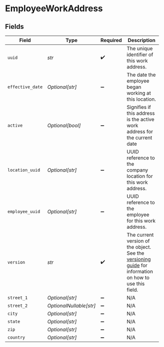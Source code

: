 # EmployeeWorkAddress


## Fields

| Field                                                                                                                                                             | Type                                                                                                                                                              | Required                                                                                                                                                          | Description                                                                                                                                                       |
| ----------------------------------------------------------------------------------------------------------------------------------------------------------------- | ----------------------------------------------------------------------------------------------------------------------------------------------------------------- | ----------------------------------------------------------------------------------------------------------------------------------------------------------------- | ----------------------------------------------------------------------------------------------------------------------------------------------------------------- |
| `uuid`                                                                                                                                                            | *str*                                                                                                                                                             | :heavy_check_mark:                                                                                                                                                | The unique identifier of this work address.                                                                                                                       |
| `effective_date`                                                                                                                                                  | *Optional[str]*                                                                                                                                                   | :heavy_minus_sign:                                                                                                                                                | The date the employee began working at this location.                                                                                                             |
| `active`                                                                                                                                                          | *Optional[bool]*                                                                                                                                                  | :heavy_minus_sign:                                                                                                                                                | Signifies if this address is the active work address for the current date                                                                                         |
| `location_uuid`                                                                                                                                                   | *Optional[str]*                                                                                                                                                   | :heavy_minus_sign:                                                                                                                                                | UUID reference to the company location for this work address.                                                                                                     |
| `employee_uuid`                                                                                                                                                   | *Optional[str]*                                                                                                                                                   | :heavy_minus_sign:                                                                                                                                                | UUID reference to the employee for this work address.                                                                                                             |
| `version`                                                                                                                                                         | *str*                                                                                                                                                             | :heavy_check_mark:                                                                                                                                                | The current version of the object. See the [versioning guide](https://docs.gusto.com/embedded-payroll/docs/idempotency) for information on how to use this field. |
| `street_1`                                                                                                                                                        | *Optional[str]*                                                                                                                                                   | :heavy_minus_sign:                                                                                                                                                | N/A                                                                                                                                                               |
| `street_2`                                                                                                                                                        | *OptionalNullable[str]*                                                                                                                                           | :heavy_minus_sign:                                                                                                                                                | N/A                                                                                                                                                               |
| `city`                                                                                                                                                            | *Optional[str]*                                                                                                                                                   | :heavy_minus_sign:                                                                                                                                                | N/A                                                                                                                                                               |
| `state`                                                                                                                                                           | *Optional[str]*                                                                                                                                                   | :heavy_minus_sign:                                                                                                                                                | N/A                                                                                                                                                               |
| `zip`                                                                                                                                                             | *Optional[str]*                                                                                                                                                   | :heavy_minus_sign:                                                                                                                                                | N/A                                                                                                                                                               |
| `country`                                                                                                                                                         | *Optional[str]*                                                                                                                                                   | :heavy_minus_sign:                                                                                                                                                | N/A                                                                                                                                                               |